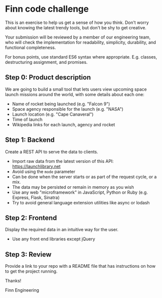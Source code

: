 # Finn code challenge

This is an exercise to help us get a sense of how you think. Don't worry about knowing the latest trendy tools, but don't be shy to get creative.

Your submission will be reviewed by a member of our engineering team, who will check the implementation for readability, simplicity, durability, and functional completeness.

For bonus points, use standard ES6 syntax where appropriate. E.g. classes, destructuring assignment, and promises.

## Step 0: Product description

We are going to build a small tool that lets users view upcoming space launch missions around the world, with some details about each one:

- Name of rocket being launched (e.g. "Falcon 9")
- Space agency responsible for the launch (e.g. "NASA")
- Launch location (e.g. "Cape Canaveral")
- Time of launch
- Wikipedia links for each launch, agency and rocket

## Step 1: Backend

Create a REST API to serve the data to clients.

- Import raw data from the latest version of this API: https://launchlibrary.net
- Avoid using the `mode` parameter
- Can be done when the server starts or as part of the request cycle, or a mix.
- The data may be persisted or remain in memory as you wish
- Use any web "microframework" in JavaScript, Python or Ruby (e.g. Express, Flask, Sinatra)
- Try to avoid general language extension utilities like async or lodash

## Step 2: Frontend

Display the required data in an intuitive way for the user.

- Use any front end libraries except jQuery

## Step 3: Review

Provide a link to your repo with a README file that has instructions on how to get the project running.

Thanks!

Finn Engineering

